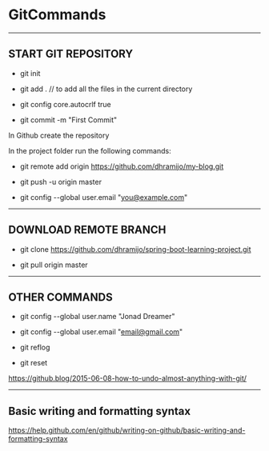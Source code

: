 # GitCommands

----------------------
START GIT REPOSITORY
----------------------

- git init 

- git add .  // to add all the files in the current directory

- git config core.autocrlf true

- git commit -m "First Commit"

In Github create the repository

In the project folder run the following commands:

- git remote add origin https://github.com/dhramijo/my-blog.git

- git push -u origin master 

- git config --global user.email "you@example.com"

-----------------------
DOWNLOAD REMOTE BRANCH
-----------------------

- git clone https://github.com/dhramijo/spring-boot-learning-project.git

- git pull origin master

----------------
OTHER COMMANDS
----------------

- git config --global user.name "Jonad Dreamer"

- git config --global user.email "email@gmail.com"

- git reflog

- git reset 

https://github.blog/2015-06-08-how-to-undo-almost-anything-with-git/

-----------------------------------
Basic writing and formatting syntax
-----------------------------------

https://help.github.com/en/github/writing-on-github/basic-writing-and-formatting-syntax
